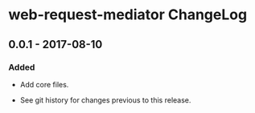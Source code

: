 # web-request-mediator ChangeLog

## 0.0.1 - 2017-08-10

### Added
- Add core files.

- See git history for changes previous to this release.
